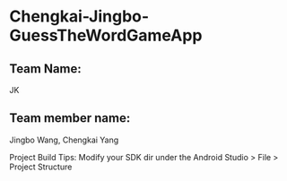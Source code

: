 # Chengkai-Jingbo-GuessTheWordGameApp

## Team Name:

JK

## Team member name:

Jingbo Wang, Chengkai Yang 


Project Build Tips: Modify your SDK dir under the Android Studio > File > Project Structure
